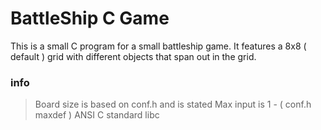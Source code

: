 BattleShip C Game
=================

This is a small C program for a small battleship game. It features a 8x8 ( default ) grid with
different objects that span out in the grid.

### info

> Board size is based on conf.h and is stated
> Max input is 1 - ( conf.h maxdef )
> ANSI C standard
> libc
